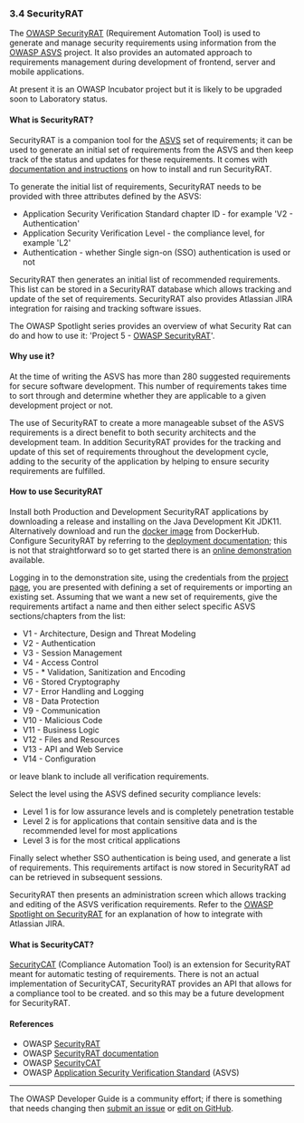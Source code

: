 ### 3.4 SecurityRAT

The [OWASP SecurityRAT][srat] (Requirement Automation Tool) is used to generate and manage security requirements
using information from the [OWASP ASVS][asvs] project.
It also provides an automated approach to requirements management
during development of frontend, server and mobile applications.

At present it is an OWASP Incubator project but it is likely to be upgraded soon to Laboratory status.

#### What is SecurityRAT?

SecurityRAT is a companion tool for the [ASVS][asvs] set of requirements;
it can be used to generate an initial set of requirements from the ASVS
and then keep track of the status and updates for these requirements.
It comes with [documentation and instructions][sratdocs] on how to install and run SecurityRAT.

To generate the initial list of requirements, SecurityRAT needs to be provided with three attributes defined by the ASVS:

* Application Security Verification Standard chapter ID - for example 'V2 - Authentication'
* Application Security Verification Level - the compliance level, for example 'L2'
* Authentication - whether Single sign-on (SSO) authentication is used or not

SecurityRAT then generates an initial list of recommended requirements.
This list can be stored in a SecurityRAT database which allows tracking and update of the set of requirements.
SecurityRAT also provides Atlassian JIRA integration for raising and tracking software issues.

The OWASP Spotlight series provides an overview of what Security Rat can do and how to use it:
'Project 5 - [OWASP SecurityRAT][spotlight05]'.

#### Why use it?

At the time of writing the ASVS has more than 280 suggested requirements for secure software development.
This number of requirements takes time to sort through and determine whether
they are applicable to a given development project or not.

The use of SecurityRAT to create a more manageable subset of the ASVS requirements is a direct benefit to both
security architects and the development team.
In addition SecurityRAT provides for the tracking and update of this set of requirements throughout the development cycle,
adding to the security of the application by helping to ensure security requirements are fulfilled.

#### How to use SecurityRAT

Install both Production and Development SecurityRAT applications by
downloading a release and installing on the Java Development Kit JDK11.
Alternatively download and run the [docker image][sratdocker] from DockerHub.
Configure SecurityRAT by referring to the [deployment documentation][sratdeploy]; this is not that straightforward
so to get started there is an [online demonstration][sratdemo] available.

Logging in to the demonstration site, using the credentials from the [project page][srat],
you are presented with defining a set of requirements or importing an existing set.
Assuming that we want a new set of requirements, give the requirements artifact a name and then
either select specific ASVS sections/chapters from the list:

* V1 - Architecture, Design and Threat Modeling
* V2 - Authentication
* V3 - Session Management
* V4 - Access Control
* V5 - * Validation, Sanitization and Encoding
* V6 - Stored Cryptography
* V7 - Error Handling and Logging
* V8 - Data Protection
* V9 - Communication
* V10 - Malicious Code
* V11 - Business Logic
* V12 - Files and Resources
* V13 - API and Web Service
* V14 - Configuration

or leave blank to include all verification requirements.

Select the level using the ASVS defined security compliance levels:

* Level 1 is for low assurance levels and is completely penetration testable
* Level 2 is for applications that contain sensitive data and is the recommended level for most applications
* Level 3 is for the most critical applications

Finally select whether SSO authentication is being used, and generate a list of requirements.
This requirements artifact is now stored in SecurityRAT ad can be retrieved in subsequent sessions.

SecurityRAT then presents an administration screen which allows tracking and editing of the ASVS verification requirements.
Refer to the [OWASP Spotlight on SecurityRAT][spotlight05] for an explanation of how to integrate with Atlassian JIRA.

#### What is SecurityCAT?

[SecurityCAT][scat] (Compliance Automation Tool) is an extension for SecurityRAT meant for automatic testing of requirements.
There is not an actual implementation of SecurityCAT,
SecurityRAT provides an API that allows for a compliance tool to be created.
and so this may be a future development for SecurityRAT.

#### References

* OWASP [SecurityRAT][srat]
* OWASP [SecurityRAT documentation][sratdocs]
* OWASP [SecurityCAT][scat]
* OWASP [Application Security Verification Standard][asvs] (ASVS)

----

The OWASP Developer Guide is a community effort; if there is something that needs changing
then [submit an issue][issue0504] or [edit on GitHub][edit0504].

[asvs]: https://owasp.org/www-project-application-security-verification-standard/
[edit0504]: https://github.com/OWASP/DevGuide/blob/main/docs/03-requirements/04-security-rat.md
[issue0504]: https://github.com/OWASP/DevGuide/issues/new?labels=content&template=request.md&title=Update:%2003-requirements/04-security-rat
[spotlight05]: https://youtu.be/HiaHXtzJ3DE
[scat]: https://securityrat.github.io/int_securitycat.html#securitycat
[srat]: https://owasp.org/www-project-securityrat/
[sratdemo]: https://securityrat.org/
[sratdeploy]: https://securityrat.github.io/depl_production.html
[sratdocker]: https://hub.docker.com/r/securityrat/securityrat
[sratdocs]: https://securityrat.github.io/
